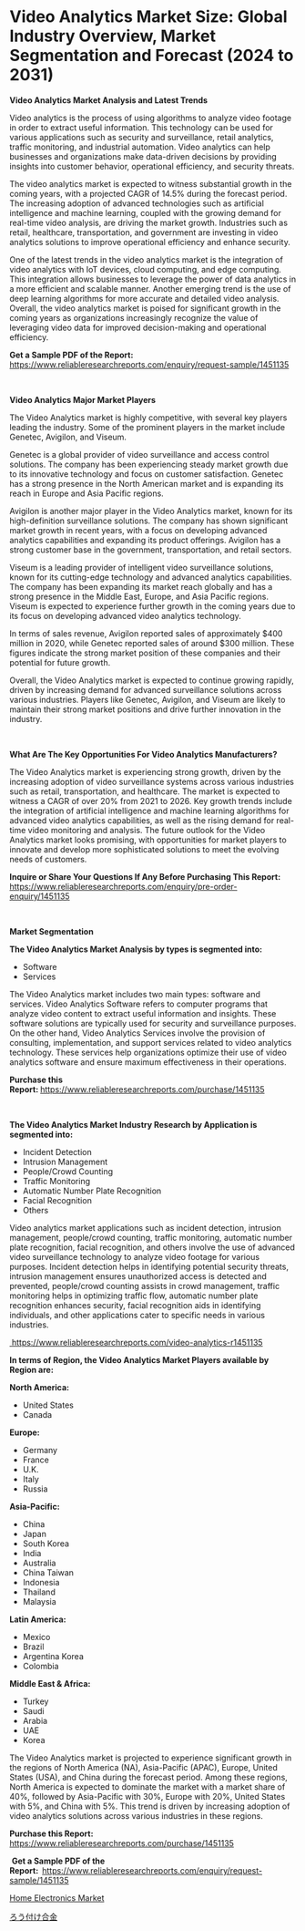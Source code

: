 <p><h1>Video Analytics Market Size: Global Industry Overview, Market Segmentation and Forecast (2024 to 2031)</h1></p><p><strong>Video Analytics Market Analysis and Latest Trends</strong></p>
<p><p>Video analytics is the process of using algorithms to analyze video footage in order to extract useful information. This technology can be used for various applications such as security and surveillance, retail analytics, traffic monitoring, and industrial automation. Video analytics can help businesses and organizations make data-driven decisions by providing insights into customer behavior, operational efficiency, and security threats.</p><p>The video analytics market is expected to witness substantial growth in the coming years, with a projected CAGR of 14.5% during the forecast period. The increasing adoption of advanced technologies such as artificial intelligence and machine learning, coupled with the growing demand for real-time video analysis, are driving the market growth. Industries such as retail, healthcare, transportation, and government are investing in video analytics solutions to improve operational efficiency and enhance security.</p><p>One of the latest trends in the video analytics market is the integration of video analytics with IoT devices, cloud computing, and edge computing. This integration allows businesses to leverage the power of data analytics in a more efficient and scalable manner. Another emerging trend is the use of deep learning algorithms for more accurate and detailed video analysis. Overall, the video analytics market is poised for significant growth in the coming years as organizations increasingly recognize the value of leveraging video data for improved decision-making and operational efficiency.</p></p>
<p><strong>Get a Sample PDF of the Report:&nbsp;</strong> <a href="https://www.reliableresearchreports.com/enquiry/request-sample/1451135">https://www.reliableresearchreports.com/enquiry/request-sample/1451135</a></p>
<p>&nbsp;</p>
<p><strong>Video Analytics Major Market Players</strong></p>
<p><p>The Video Analytics market is highly competitive, with several key players leading the industry. Some of the prominent players in the market include Genetec, Avigilon, and Viseum.</p><p>Genetec is a global provider of video surveillance and access control solutions. The company has been experiencing steady market growth due to its innovative technology and focus on customer satisfaction. Genetec has a strong presence in the North American market and is expanding its reach in Europe and Asia Pacific regions.</p><p>Avigilon is another major player in the Video Analytics market, known for its high-definition surveillance solutions. The company has shown significant market growth in recent years, with a focus on developing advanced analytics capabilities and expanding its product offerings. Avigilon has a strong customer base in the government, transportation, and retail sectors.</p><p>Viseum is a leading provider of intelligent video surveillance solutions, known for its cutting-edge technology and advanced analytics capabilities. The company has been expanding its market reach globally and has a strong presence in the Middle East, Europe, and Asia Pacific regions. Viseum is expected to experience further growth in the coming years due to its focus on developing advanced video analytics technology.</p><p>In terms of sales revenue, Avigilon reported sales of approximately $400 million in 2020, while Genetec reported sales of around $300 million. These figures indicate the strong market position of these companies and their potential for future growth.</p><p>Overall, the Video Analytics market is expected to continue growing rapidly, driven by increasing demand for advanced surveillance solutions across various industries. Players like Genetec, Avigilon, and Viseum are likely to maintain their strong market positions and drive further innovation in the industry.</p></p>
<p>&nbsp;</p>
<p><strong>What Are The Key Opportunities For Video Analytics Manufacturers?</strong></p>
<p><p>The Video Analytics market is experiencing strong growth, driven by the increasing adoption of video surveillance systems across various industries such as retail, transportation, and healthcare. The market is expected to witness a CAGR of over 20% from 2021 to 2026. Key growth trends include the integration of artificial intelligence and machine learning algorithms for advanced video analytics capabilities, as well as the rising demand for real-time video monitoring and analysis. The future outlook for the Video Analytics market looks promising, with opportunities for market players to innovate and develop more sophisticated solutions to meet the evolving needs of customers.</p></p>
<p><strong>Inquire or Share Your Questions If Any Before Purchasing This Report:</strong> <a href="https://www.reliableresearchreports.com/enquiry/pre-order-enquiry/1451135">https://www.reliableresearchreports.com/enquiry/pre-order-enquiry/1451135</a></p>
<p>&nbsp;</p>
<p><strong>Market Segmentation</strong></p>
<p><strong>The Video Analytics Market Analysis by types is segmented into:</strong></p>
<p><ul><li>Software</li><li>Services</li></ul></p>
<p><p>The Video Analytics market includes two main types: software and services. Video Analytics Software refers to computer programs that analyze video content to extract useful information and insights. These software solutions are typically used for security and surveillance purposes. On the other hand, Video Analytics Services involve the provision of consulting, implementation, and support services related to video analytics technology. These services help organizations optimize their use of video analytics software and ensure maximum effectiveness in their operations.</p></p>
<p><strong>Purchase this Report:&nbsp;</strong><a href="https://www.reliableresearchreports.com/purchase/1451135">https://www.reliableresearchreports.com/purchase/1451135</a></p>
<p>&nbsp;</p>
<p><strong>The Video Analytics Market Industry Research by Application is segmented into:</strong></p>
<p><ul><li>Incident Detection</li><li>Intrusion Management</li><li>People/Crowd Counting</li><li>Traffic Monitoring</li><li>Automatic Number Plate Recognition</li><li>Facial Recognition</li><li>Others</li></ul></p>
<p><p>Video analytics market applications such as incident detection, intrusion management, people/crowd counting, traffic monitoring, automatic number plate recognition, facial recognition, and others involve the use of advanced video surveillance technology to analyze video footage for various purposes. Incident detection helps in identifying potential security threats, intrusion management ensures unauthorized access is detected and prevented, people/crowd counting assists in crowd management, traffic monitoring helps in optimizing traffic flow, automatic number plate recognition enhances security, facial recognition aids in identifying individuals, and other applications cater to specific needs in various industries.</p></p>
<p><a href="https://www.reliableresearchreports.com/video-analytics-r1451135">&nbsp;https://www.reliableresearchreports.com/video-analytics-r1451135</a></p>
<p><strong>In terms of Region, the Video Analytics Market Players available by Region are:</strong></p>
<p>
    <p> <strong> North America: </strong>
        <ul>
            <li>United States</li>
            <li>Canada</li>
        </ul>
        </p> 
    <p> <strong> Europe: </strong>
        <ul>
            <li>Germany</li>
            <li>France</li>
            <li>U.K.</li>
            <li>Italy</li>
            <li>Russia</li>
        </ul>
        </p> 
    <p> <strong> Asia-Pacific: </strong>
        <ul>
            <li>China</li>
            <li>Japan</li>
            <li>South Korea</li>
            <li>India</li>
            <li>Australia</li>
            <li>China Taiwan</li>
            <li>Indonesia</li>
            <li>Thailand</li>
            <li>Malaysia</li>
        </ul>
        </p> 
    <p> <strong> Latin America: </strong>
        <ul>
            <li>Mexico</li>
            <li>Brazil</li>
            <li>Argentina Korea</li>
            <li>Colombia</li>
        </ul>
        </p> 
    <p> <strong> Middle East & Africa: </strong>
        <ul>
            <li>Turkey</li>
            <li>Saudi</li>
            <li>Arabia</li>
            <li>UAE</li>
            <li>Korea</li>
        </ul>
    </p>
    </p>
<p><p>The Video Analytics market is projected to experience significant growth in the regions of North America (NA), Asia-Pacific (APAC), Europe, United States (USA), and China during the forecast period. Among these regions, North America is expected to dominate the market with a market share of 40%, followed by Asia-Pacific with 30%, Europe with 20%, United States with 5%, and China with 5%. This trend is driven by increasing adoption of video analytics solutions across various industries in these regions.</p></p>
<p><strong>Purchase this Report: </strong><a href="https://www.reliableresearchreports.com/purchase/1451135">https://www.reliableresearchreports.com/purchase/1451135</a></p>
<p>&nbsp;<strong>Get a Sample PDF of the Report:&nbsp;&nbsp;</strong><a href="https://www.reliableresearchreports.com/enquiry/request-sample/1451135">https://www.reliableresearchreports.com/enquiry/request-sample/1451135</a></p>
<p><strong></strong></p>
<p><p><a href="https://issuu.com/reportprime-2/docs/home-electronics-market-size-2030.pptx">Home Electronics Market</a></p><p><a href="https://github.com/CarlieShields/Market-Research-Report-List-1/blob/main/229491660192.md">ろう付け合金</a></p></p>